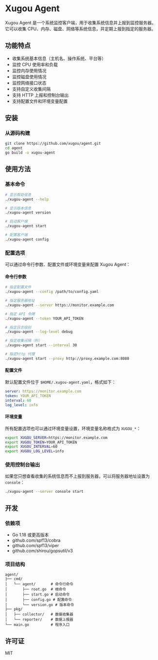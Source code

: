 # Xugou Agent

Xugou Agent 是一个系统监控客户端，用于收集系统信息并上报到监控服务器。它可以收集 CPU、内存、磁盘、网络等系统信息，并定期上报到指定的服务器。

## 功能特点

- 收集系统基本信息（主机名、操作系统、平台等）
- 监控 CPU 使用率和负载
- 监控内存使用情况
- 监控磁盘使用情况
- 监控网络接口状态
- 支持自定义收集间隔
- 支持 HTTP 上报和控制台输出
- 支持配置文件和环境变量配置

## 安装

### 从源码构建

```bash
git clone https://github.com/xugou/agent.git
cd agent
go build -o xugou-agent
```

## 使用方法

### 基本命令

```bash
# 显示帮助信息
./xugou-agent --help

# 显示版本信息
./xugou-agent version

# 启动客户端
./xugou-agent start

# 配置客户端
./xugou-agent config
```

### 配置选项

可以通过命令行参数、配置文件或环境变量来配置 Xugou Agent：

#### 命令行参数

```bash
# 指定配置文件
./xugou-agent --config /path/to/config.yaml

# 指定服务器地址
./xugou-agent --server https://monitor.example.com

# 指定 API 令牌
./xugou-agent --token YOUR_API_TOKEN

# 指定日志级别
./xugou-agent --log-level debug

# 指定收集间隔（秒）
./xugou-agent start --interval 30

# 指定http 代理
./xugou-agent start --proxy http://proxy.example.com:8080
```

#### 配置文件

默认配置文件位于 `$HOME/.xugou-agent.yaml`，格式如下：

```yaml
server: https://monitor.example.com
token: YOUR_API_TOKEN
interval: 60
log_level: info
```

#### 环境变量

所有配置选项也可以通过环境变量设置，环境变量名称格式为 `XUGOU_*`：

```bash
export XUGOU_SERVER=https://monitor.example.com
export XUGOU_TOKEN=YOUR_API_TOKEN
export XUGOU_INTERVAL=60
export XUGOU_LOG_LEVEL=info
```

### 使用控制台输出

如果您只想查看收集的系统信息而不上报到服务器，可以将服务器地址设置为 `console`：

```bash
./xugou-agent --server console start
```

## 开发

### 依赖项

- Go 1.18 或更高版本
- github.com/spf13/cobra
- github.com/spf13/viper
- github.com/shirou/gopsutil/v3

### 项目结构

```
agent/
├── cmd/
│   └── agent/       # 命令行命令
│       ├── root.go  # 根命令
│       ├── start.go # 启动命令
│       ├── config.go # 配置命令
│       └── version.go # 版本命令
├── pkg/
│   ├── collector/   # 数据收集器
│   └── reporter/    # 数据上报器
└── main.go          # 程序入口
```

## 许可证

MIT 
